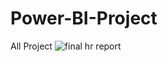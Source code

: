 # Power-BI-Project
All Project
![final hr report](https://github.com/user-attachments/assets/61a4fecb-a24d-4a90-a601-b23c7fd0899e)
